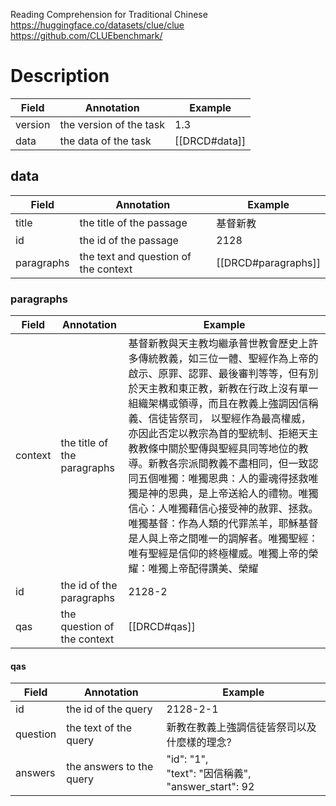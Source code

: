  Reading Comprehension for Traditional Chinese
https://huggingface.co/datasets/clue/clue
https://github.com/CLUEbenchmark/

# Description
| Field   | Annotation              | Example       |
| ------- | ----------------------- | ------------- |
| version | the version of the task | 1.3           |
| data    | the data of the task    | [[DRCD#data]] |
## data
| Field      | Annotation                           | Example             |
| ---------- | ------------------------------------ | ------------------- |
| title      | the title of the passage             | 基督新教                |
| id         | the id of the passage                | 2128                |
| paragraphs | the text and question of the context | [[DRCD#paragraphs]] |
### paragraphs
| Field   | Annotation                  | Example                                                                                                                                                                                                                                                                                                   |
| ------- | --------------------------- | --------------------------------------------------------------------------------------------------------------------------------------------------------------------------------------------------------------------------------------------------------------------------------------------------------- |
| context | the title of the paragraphs | 基督新教與天主教均繼承普世教會歷史上許多傳統教義，如三位一體、聖經作為上帝的啟示、原罪、認罪、最後審判等等，但有別於天主教和東正教，新教在行政上沒有單一組織架構或領導，而且在教義上強調因信稱義、信徒皆祭司， 以聖經作為最高權威，亦因此否定以教宗為首的聖統制、拒絕天主教教條中關於聖傳與聖經具同等地位的教導。新教各宗派間教義不盡相同，但一致認同五個唯獨：唯獨恩典：人的靈魂得拯救唯獨是神的恩典，是上帝送給人的禮物。唯獨信心：人唯獨藉信心接受神的赦罪、拯救。唯獨基督：作為人類的代罪羔羊，耶穌基督是人與上帝之間唯一的調解者。唯獨聖經：唯有聖經是信仰的終極權威。唯獨上帝的榮耀：唯獨上帝配得讚美、榮耀 |
| id      | the id of the paragraphs    | 2128-2                                                                                                                                                                                                                                                                                                    |
| qas     | the question of the context | [[DRCD#qas]]                                                                                                                                                                                                                                                                                              |
#### qas
| Field    | Annotation               | Example                                             |
| -------- | ------------------------ | --------------------------------------------------- |
| id       | the id of the query      | 2128-2-1                                            |
| question | the text of the query    | 新教在教義上強調信徒皆祭司以及什麼樣的理念?                              |
| answers  | the answers to the query | "id": "1",<br>"text": "因信稱義",<br>"answer_start": 92 |
